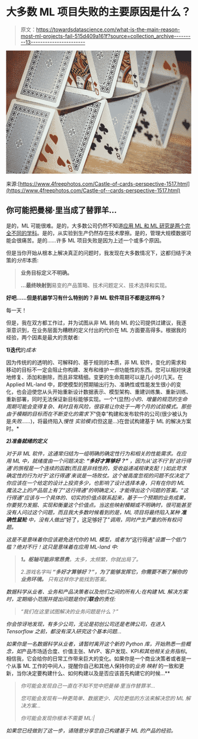 # 大多数 ML 项目失败的主要原因是什么？

> 原文：<https://towardsdatascience.com/what-is-the-main-reason-most-ml-projects-fail-515d409a161f?source=collection_archive---------13----------------------->

![](img/47ea07fad43f9b6600ce2594863941c1.png)

来源:[https://www.4freephotos.com/Castle-of-cards-perspective-1517.html](https://www.4freephotos.com/Castle-of--cards-perspective-1517.html)

## 你可能把曼梯·里当成了替罪羊…

是的，ML 可能很难。是的，大多数公司仍然不知道[应用 ML 和 ML 研究是两个完全不同的学科](https://medium.com/hackernoon/why-businesses-fail-at-machine-learning-fbff41c4d5db)。是的，从实验到生产仍然存在技术摩擦。是的，管理大规模数据可能会很痛苦。是的……许多 ML 项目失败是因为上述一个或多个原因。

但是当你开始从根本上解决真正的问题时，我发现在大多数情况下，这都归结于决策的*分形*本质:

> **业务目标定义不明确。**
> 
> **…最终映射到**易变的产品策略、技术问题定义、技术选择和实现。

**好吧……但是机器学习有什么特别的？非 ML 软件项目不都是这样吗？**

每一天！

但是，我在双方都工作过，并为试图从非 ML 转向 ML 的公司提供过建议，我逐渐意识到，在业务层面为糟糕的定义付出的代价在 ML 方面要高得多。根据我的经验，两个因素是最大的贡献者:

**1)迭代**的*成本*

因为传统的的透明的、可解释的、基于规则的本质，非 ML 软件，变化的需求和移动的目标不一定会阻止你构建、发布和维护*一些*功能性的东西。您可以相对快速地修复、添加和删除，而且非常精细。变更的生命周期可以是几小时/几天。在 Applied ML-land 中，即使模型的预期输出行为、准确性或性能发生很小的变化，也会迫使您从头开始重新设计数据表示、模型架构、重建训练集、重新训练、重新部署，同时无法保证新目标能够实现。一个*(显然)*小的、增量的规范的生命周期可能会变得复杂、耗时且有风险，很容易让你处于一两个月的试验模式。那些由于模糊的目标而在不断变化的需求下*“侥幸”构建和发布软件的公司(很少被认为是*失败……*)，将最终陷入*慢性* *实验模式*(但这是...)在尝试构建基于 ML 的解决方案时。*

***2)*准备就绪*的定义***

*对于非 ML 软件，这通常归结为一组明确的确定性行为和相关的性能需求。在应用 ML 中，*就绪度*由一个问题决定: ***“多好才算够好？”*** *，*因为从*‘这不行’*到*‘这行得通’*的旅程是一个连续的函数(而且是非线性的，受收益递减规律支配！)如此苛求确定性的行为对于*‘这行得通’*来说是一场败仗*。*这个被高度忽视的问题不仅决定了你应该在一个给定的设计上投资多少，也影响了设计选择本身，只有在你的 ML 魔法之上的产品层上有了*“这行得通”*的明确定义，才能得出这个问题的答案。*“这行得通”*应该与一个具体的、切实的价值点联系起来，基于一个预期的业务成果，你要努力发掘、实现和衡量这个价值点。当这些*映射*模糊或不明确时，很可能甚至没有人问过这个问题，而且我大多数时候看到的是，ML 项目将最终陷入某种 ***准确性鼠轮*** 中，没有人做出*“好了，这足够好了”*调用，同时产生严重的所有权问题。*

*这是不是意味着你应该避免迭代你的 ML 模型，或者为*“这行得通”*设置一个低门槛？绝对不行！这只是意味着在应用 ML-land 中:*

> ***1。枢轴可能非常昂贵**。太多，太频繁，你就出局了。*
> 
> *2.游戏名字叫 ***“多好才算够好？”，为了能够发挥它，你需要不断了解你的业务环境。*** 只有这样你才能找到答案。*

*数据科学从业者、业务和产品决策者以及他们之间的所有人:在构建 ML 解决方案时，定期缩小范围并提出问题是你们**联合**的责任:*

> *“我们在这里试图解决的业务问题是什么？”*

*你会惊讶地发现，有多少公司，无论是初创公司还是老牌公司，在进入 Tensorflow 之前，都没有深入研究这个基本问题…*

*如果你是一名数据科学从业者，请暂时离开这个新的 Python 库，开始熟悉一些概念，如*产品市场适合度、价值主张、MVP、客户发现、KPI*和其他相关业务指标*。相信我，它会给你的日常工作带来巨大的变化。如果你是一个商业决策者或者是一个从事 ML 工作的中间人，提醒你自己和其他人保持你的*业务* *映射* 的一致和更新，当你决定要构建什么、如何构建以及是否应该首先构建它的时候…**

> *你可能会发现自己一直在不知不觉中把曼梯·里当作替罪羊…*
> 
> *您可能会发现有一种更简单、数据更少、风险更低的方法来解决您的 ML 解决方案…*
> 
> *你可能会发现你根本不需要 ML:|*

*如果您已经做到了这一步，请随意分享您自己构建基于 ML 的产品的经验。*
